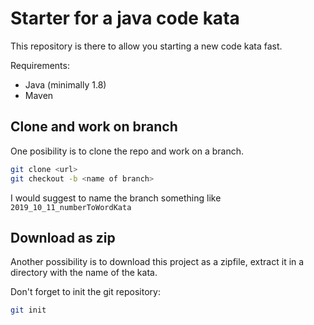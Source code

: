 # Starter for a java code kata

This repository is there to allow you starting a new code kata fast.

Requirements:
* Java (minimally 1.8)
* Maven

## Clone and work on branch

One posibility is to clone the repo and work on a branch. 

```bash
git clone <url>
git checkout -b <name of branch>
```
I would suggest to name the branch something like ```2019_10_11_numberToWordKata```

## Download as zip

Another possibility is to download this project as a zipfile, extract it in a directory with the name of the kata.

Don't forget to init the git repository:

```bash
git init
```

